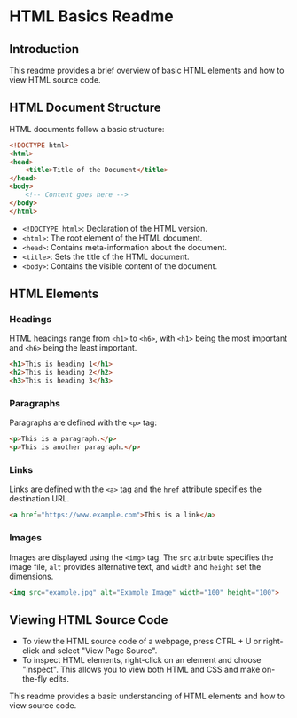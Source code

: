 # HTML Basics Readme
## Introduction
This readme provides a brief overview of basic HTML elements and how to view HTML source code.

## HTML Document Structure

HTML documents follow a basic structure:
```html
<!DOCTYPE html>
<html>
<head>
    <title>Title of the Document</title>
</head>
<body>
    <!-- Content goes here -->
</body>
</html>
```

- `<!DOCTYPE html>`: Declaration of the HTML version.
- `<html>`: The root element of the HTML document.
- `<head>`: Contains meta-information about the document.
- `<title>`: Sets the title of the HTML document.
- `<body>`: Contains the visible content of the document.

## HTML Elements

### Headings

HTML headings range from `<h1>` to `<h6>`, with `<h1>` being the most important and `<h6>` being the least important.

```html
<h1>This is heading 1</h1>
<h2>This is heading 2</h2>
<h3>This is heading 3</h3>
```

### Paragraphs

Paragraphs are defined with the `<p>` tag:

```html
<p>This is a paragraph.</p>
<p>This is another paragraph.</p>
```

### Links

Links are defined with the `<a>` tag and the `href` attribute specifies the destination URL.

```html
<a href="https://www.example.com">This is a link</a>
```

### Images

Images are displayed using the `<img>` tag. The `src` attribute specifies the image file, `alt` provides alternative text, and `width` and `height` set the dimensions.

```html
<img src="example.jpg" alt="Example Image" width="100" height="100">
```

## Viewing HTML Source Code

- To view the HTML source code of a webpage, press CTRL + U or right-click and select "View Page Source".
- To inspect HTML elements, right-click on an element and choose "Inspect". This allows you to view both HTML and CSS and make on-the-fly edits.

This readme provides a basic understanding of HTML elements and how to view source code.
